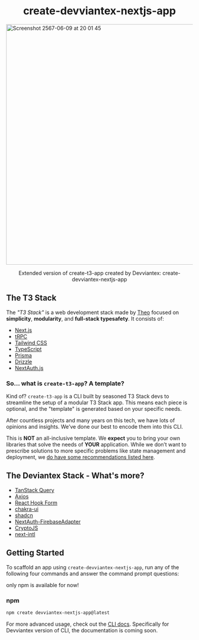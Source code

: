 <h1 align="center">
  create-devviantex-nextjs-app
</h1>

<img width="648" alt="Screenshot 2567-06-09 at 20 01 45" src="https://github.com/devvianto605/create-devviantex-nextjs-app/assets/101519510/d796c8d4-7136-4b92-954e-96b4c4a05f6a">

<p align="center">
  Extended version of create-t3-app created by Devviantex: create-devviantex-nextjs-app
</p>

<div align="center">

</div>

<h2 id="about">The T3 Stack</h2>

The _"T3 Stack"_ is a web development stack made by [Theo](https://twitter.com/t3dotgg) focused on **simplicity**, **modularity**, and **full-stack typesafety**. It consists of:

- [Next.js](https://nextjs.org)
- [tRPC](https://trpc.io)
- [Tailwind CSS](https://tailwindcss.com)
- [TypeScript](https://typescriptlang.org)
- [Prisma](https://prisma.io)
- [Drizzle](https://orm.drizzle.team)
- [NextAuth.js](https://next-auth.js.org)

### So... what is `create-t3-app`? A template?

Kind of? `create-t3-app` is a CLI built by seasoned T3 Stack devs to streamline the setup of a modular T3 Stack app. This means each piece is optional, and the "template" is generated based on your specific needs.

After countless projects and many years on this tech, we have lots of opinions and insights. We’ve done our best to encode them into this CLI.

This is **NOT** an all-inclusive template. We **expect** you to bring your own libraries that solve the needs of **YOUR** application. While we don’t want to prescribe solutions to more specific problems like state management and deployment, we [do have some recommendations listed here](https://create.t3.gg/en/other-recs).

<h2 id="about">The Deviantex Stack - What's more?</h2>

- [TanStack Query](https://tanstack.com/query/latest)
- [Axios](https://axios-http.com/)
- [React Hook Form](https://www.react-hook-form.com/)
- [chakra-ui](https://v2.chakra-ui.com/)
- [shadcn](https://ui.shadcn.com/)
- [NextAuth-FirebaseAdapter](https://next-auth.js.org/v3/adapters/firebase)
- [CryptoJS](https://cryptojs.gitbook.io/docs)
- [next-intl](https://next-intl-docs.vercel.app/)

<h2 id="getting-started">Getting Started</h2>

To scaffold an app using `create-devviantex-nextjs-app`, run any of the following four commands and answer the command prompt questions:

only npm is available for now!
### npm

```bash
npm create devviantex-nextjs-app@latest
```

For more advanced usage, check out the [CLI docs](https://create.t3.gg/en/installation).
Specifically for Devviantex version of CLI, the documentation is coming soon.

